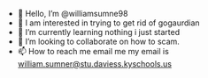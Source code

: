 - 👋 Hello, I’m @williamsumne98
- 👀 I am interested in trying to get rid of gogaurdian
- 🌱 I’m currently learning nothing i just started
- 💞️ I’m looking to collaborate on how to scam.
- 📫 How to reach me email me my email is william.sumner@stu.daviess.kyschools.us

<!---
williamsumne98/williamsumne98 is a ✨ special ✨ repository because its `README.md` (this file) appears on your GitHub profile.
You can click the Preview link to take a look at your changes.
--->
